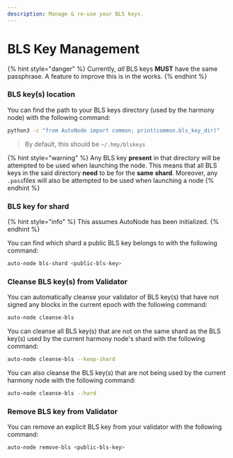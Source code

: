 ```yaml
---
description: Manage & re-use your BLS keys.
---
```


# BLS Key Management

{% hint style="danger" %}
Currently, _all_ BLS keys **MUST** have the same passphrase. A feature to improve this is in the works.
{% endhint %}

### BLS key(s) location

You can find the path to your BLS keys directory (used by the harmony node) with the following command:

```bash
python3 -c "from AutoNode import common; print(common.bls_key_dir)"
```

> By default, this should be `~/.hmy/blskeys`

{% hint style="warning" %}
Any BLS key **present** in that directory will be attempted to be used when launching the node. This means that all BLS keys in the said directory **need** to be for the **same** **shard**. Moreover, any `.pass`files will also be attempted to be used when launching a node
{% endhint %}

### BLS key for shard

{% hint style="info" %}
This assumes AutoNode has been initialized.
{% endhint %}

You can find which shard a public BLS key belongs to with the following command:

```bash
auto-node bls-shard <public-bls-key>
```

### Cleanse BLS key(s) from Validator

You can automatically cleanse your validator of BLS key(s) that have not signed any blocks in the current epoch with the following command:

```bash
auto-node cleanse-bls
```

You can cleanse all BLS key(s) that are not on the same shard as the BLS key(s) used by the current harmony node's shard with the following command:

```bash
auto-node cleanse-bls --keep-shard
```

You can also cleanse the BLS key(s) that are not being used by the current harmony node with the following command:

```bash
auto-node cleanse-bls --hard
```

### Remove BLS key from Validator

You can remove an explicit BLS key from your validator with the following command:

```bash
auto-node remove-bls <public-bls-key>
```
